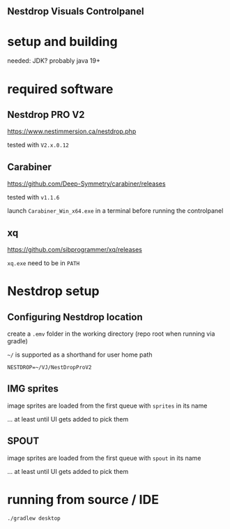 ## Nestdrop Visuals Controlpanel

# setup and building

needed: JDK? probably java 19+

# required software

## Nestdrop PRO V2

https://www.nestimmersion.ca/nestdrop.php

tested with `V2.x.0.12`

## Carabiner

https://github.com/Deep-Symmetry/carabiner/releases

tested with `v1.1.6`

launch `Carabiner_Win_x64.exe` in a terminal before running the controlpanel

## xq

https://github.com/sibprogrammer/xq/releases

`xq.exe` need to be in `PATH`

# Nestdrop setup

## Configuring Nestdrop location

create a `.emv` folder in the working directory (repo root when running via gradle)

`~/` is supported as a shorthand for user home path
```.env
NESTDROP=~/VJ/NestDropProV2
```
## IMG sprites

image sprites are loaded from the first queue with `sprites` in its name

... at least until UI gets added to pick them

## SPOUT

image sprites are loaded from the first queue with `spout` in its name

... at least until UI gets added to pick them

# running from source / IDE

```bash
./gradlew desktop
```
